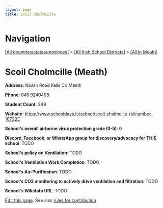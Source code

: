 ```yaml
---
layout: page
title: Scoil Cholmcille
---
```

# Navigation

[[All countries/states/provinces]](../../..) > [[All Irish School Districts]](../..) > [[All In Meath]](..)

# Scoil Cholmcille (Meath)

**Address**: Navan Road Kells Co Meath

**Phone**: 046 9240498

**Student Count**: 349

**Website**: <https://www.schooldays.ie/school/scoil-cholmcille-rollnumber-16722E>

**School's overall airborne virus protection grade (0-5)**: 0

**Discord, Facebook, or WhatsApp group for discovery/advocacy for THIS school**: TODO

**School's policy on Ventilation**: TODO

**School's Ventilation Work Completion**: TODO

**School's Air-Purification**: TODO

**School's CO2 monitoring to actively drive ventilation and filtration**: TODO

**School's Wikidata URL**: TODO


[Edit this page](https://github.com/ventilate-schools/Ireland/edit/main/./Meath/Scoil_Cholmcille.md). See also [rules for contribution](../../../contribution-rules/)